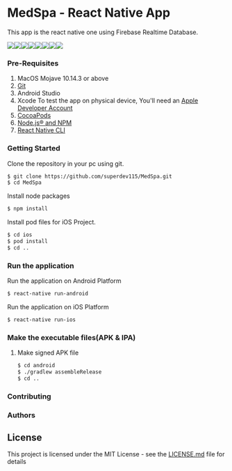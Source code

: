 # MedSpa - React Native App

This app is the react native one using Firebase Realtime Database.

![](https://res.cloudinary.com/ddyyw1ytz/image/upload/c_fit,w_220/v1576924022/MedSpa/screenshot-01_phnt0h.jpg)![](https://res.cloudinary.com/ddyyw1ytz/image/upload/c_fit,w_220/v1576924022/MedSpa/screenshot-02_akvbtj.jpg)![](https://res.cloudinary.com/ddyyw1ytz/image/upload/c_fit,w_220/v1576924022/MedSpa/screenshot-03_zofwob.jpg)![](https://res.cloudinary.com/ddyyw1ytz/image/upload/c_fit,w_220/v1576924022/MedSpa/screenshot-04_vhiowr.jpg)![](https://res.cloudinary.com/ddyyw1ytz/image/upload/c_fit,w_220/v1576924022/MedSpa/screenshot-05_pvfsic.jpg)![](https://res.cloudinary.com/ddyyw1ytz/image/upload/c_fit,w_220/v1576924022/MedSpa/screenshot-06_dxry0r.jpg)![](https://res.cloudinary.com/ddyyw1ytz/image/upload/c_fit,w_220/v1576924022/MedSpa/screenshot-07_qo1178.jpg)![](https://res.cloudinary.com/ddyyw1ytz/image/upload/c_fit,w_220/v1576924022/MedSpa/screenshot-08_equld6.jpg)

### Pre-Requisites
1. MacOS Mojave 10.14.3 or above
1. [Git](https://git-scm.com/)
1. Android Studio
1. Xcode
   To test the app on physical device, You'll need an [Apple Developer Account](https://developer.apple.com/)
1. [CocoaPods](https://cocoapods.org)
1. [Node.js® and NPM](https://treehouse.github.io/installation-guides/mac/node-mac.html)
1. [React Native CLI](https://facebook.github.io/react-native/docs/getting-started)

### Getting Started

Clone the repository in your pc using git.
```sh
$ git clone https://github.com/superdev115/MedSpa.git
$ cd MedSpa
```
Install node packages
```sh
$ npm install
```
Install pod files for iOS Project.
```sh
$ cd ios
$ pod install
$ cd ..
```

### Run the application
Run the application on Android Platform
```sh
$ react-native run-android
```
Run the application on iOS Platform
```sh
$ react-native run-ios
```

### Make the executable files(APK & IPA)
1. Make signed APK file
    ```sh
    $ cd android
    $ ./gradlew assembleRelease
    $ cd ..
    ```

### Contributing

### Authors

## License
This project is licensed under the MIT License - see the [LICENSE.md](LICENSE.md) file for details

